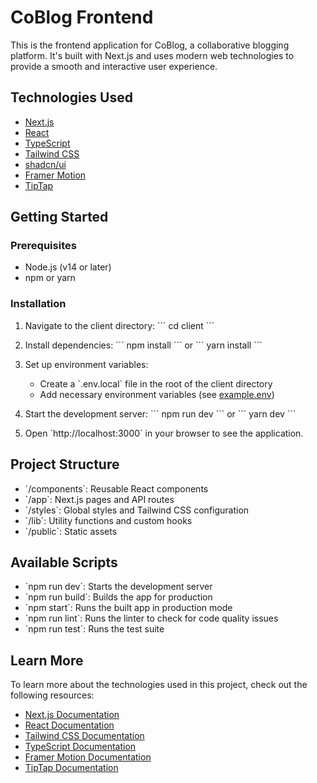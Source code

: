 # CoBlog Frontend

This is the frontend application for CoBlog, a collaborative blogging platform. It's built with Next.js and uses modern web technologies to provide a smooth and interactive user experience.

## Technologies Used

- [Next.js](https://nextjs.org/)
- [React](https://reactjs.org/)
- [TypeScript](https://www.typescriptlang.org/)
- [Tailwind CSS](https://tailwindcss.com/)
- [shadcn/ui](https://ui.shadcn.com/)
- [Framer Motion](https://www.framer.com/motion/)
- [TipTap](https://tiptap.dev/)

## Getting Started

### Prerequisites

- Node.js (v14 or later)
- npm or yarn

### Installation

1. Navigate to the client directory:
   \`\`\`
   cd client
   \`\`\`

2. Install dependencies:
   \`\`\`
   npm install
   \`\`\`
   or
   \`\`\`
   yarn install
   \`\`\`

3. Set up environment variables:
   - Create a \`.env.local\` file in the root of the client directory
   - Add necessary environment variables (see [example.env](/client/example.env))

4. Start the development server:
   \`\`\`
   npm run dev
   \`\`\`
   or
   \`\`\`
   yarn dev
   \`\`\`

5. Open \`http://localhost:3000\` in your browser to see the application.

## Project Structure

- \`/components\`: Reusable React components
- \`/app\`: Next.js pages and API routes
- \`/styles\`: Global styles and Tailwind CSS configuration
- \`/lib\`: Utility functions and custom hooks
- \`/public\`: Static assets

## Available Scripts

- \`npm run dev\`: Starts the development server
- \`npm run build\`: Builds the app for production
- \`npm start\`: Runs the built app in production mode
- \`npm run lint\`: Runs the linter to check for code quality issues
- \`npm run test\`: Runs the test suite

## Learn More

To learn more about the technologies used in this project, check out the following resources:

- [Next.js Documentation](https://nextjs.org/docs)
- [React Documentation](https://reactjs.org/docs/getting-started.html)
- [Tailwind CSS Documentation](https://tailwindcss.com/docs)
- [TypeScript Documentation](https://www.typescriptlang.org/docs/)
- [Framer Motion Documentation](https://www.framer.com/api/motion/)
- [TipTap Documentation](https://tiptap.dev/docs/introduction)

